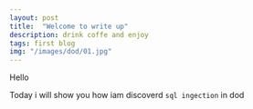```yaml
---
layout: post
title:  "Welcome to write up"
description: drink coffe and enjoy
tags: first blog
img: "/images/dod/01.jpg"
---
```


Hello 

Today i will show you how iam discoverd 
```sql ingection``` in dod 

